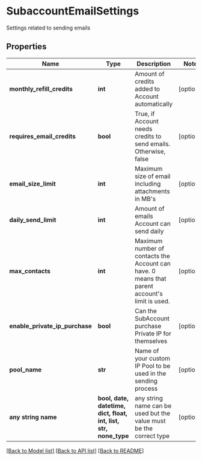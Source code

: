 # SubaccountEmailSettings

Settings related to sending emails

## Properties
Name | Type | Description | Notes
------------ | ------------- | ------------- | -------------
**monthly_refill_credits** | **int** | Amount of credits added to Account automatically | [optional] 
**requires_email_credits** | **bool** | True, if Account needs credits to send emails. Otherwise, false | [optional] 
**email_size_limit** | **int** | Maximum size of email including attachments in MB&#39;s | [optional] 
**daily_send_limit** | **int** | Amount of emails Account can send daily | [optional] 
**max_contacts** | **int** | Maximum number of contacts the Account can have. 0 means that parent account&#39;s limit is used. | [optional] 
**enable_private_ip_purchase** | **bool** | Can the SubAccount purchase Private IP for themselves | [optional] 
**pool_name** | **str** | Name of your custom IP Pool to be used in the sending process | [optional] 
**any string name** | **bool, date, datetime, dict, float, int, list, str, none_type** | any string name can be used but the value must be the correct type | [optional]

[[Back to Model list]](../README.md#documentation-for-models) [[Back to API list]](../README.md#documentation-for-api-endpoints) [[Back to README]](../README.md)



